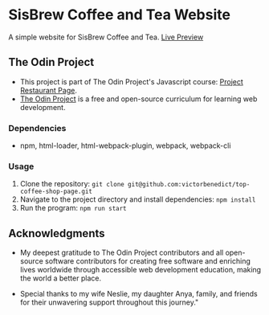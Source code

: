# SisBrew Coffee and Tea Website

A simple website for SisBrew Coffee and Tea.
[Live Preview](https://victorbenedict.github.io/top-coffee-shop-page/)

## The Odin Project

* This project is part of The Odin Project's Javascript course: [Project Restaurant Page](https://www.theodinproject.com/lessons/node-path-javascript-restaurant-page). 
* [The Odin Project](https://www.theodinproject.com/) is a free and open-source curriculum for learning web development. 

### Dependencies

* npm, html-loader, html-webpack-plugin, webpack, webpack-cli

### Usage

1. Clone the repository: ```git clone git@github.com:victorbenedict/top-coffee-shop-page.git```
2. Navigate to the project directory and install dependencies: ```npm install```
3. Run the program: ```npm run start```

## Acknowledgments

* My deepest gratitude to The Odin Project contributors and all open-source software contributors for creating free software and enriching lives worldwide through accessible web development education, making the world a better place.

* Special thanks to my wife Neslie, my daughter Anya, family, and friends for their unwavering support throughout this journey."
